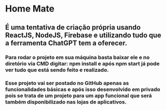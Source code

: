 # Home Mate

## É uma tentativa de criação própria usando ReactJS, NodeJS, Firebase e utilizando tudo que a ferramenta ChatGPT tem a oferecer.

### Para rodar o projeto em sua máquina basta baixar ele e no diretório via CMD digitar: npm install e após npm start já pode ver tudo que está sendo feito e realizado.
### Esse projeto vai ser postado no GitHub apenas as funcionalidades básicas e após isso desenvolvido em privado pois se trata de um projeto para um app funcional que será também disponibilizado nas lojas de aplicativos.
